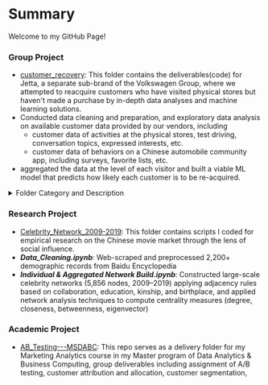 # Summary
Welcome to my GitHub Page!

### Group Project
- [customer_recovery](https://github.com/xz2623/customer_recovery): This folder contains the deliverables(code) for Jetta, a separate sub-brand of the Volkswagen Group, where we attempted to reacquire customers who have visited physical stores but haven't made a purchase by in-depth data analyses and machine learning solutions.
- Conducted data cleaning and preparation, and exploratory data analysis on available customer data provided by our vendors, including
	- customer data of activities at the physical stores, test driving, conversation topics, expressed interests, etc.
 	- customer data of behaviors on a Chinese automobile community app, including surveys, favorite lists, etc. 
- aggregated the data at the level of each visitor and built a viable ML model that predicts how likely each customer is to be re-acquired.

<details>
  <summary>Folder Category and Description</summary>

***Main folder***: [机会战败模型](In English: A ML project that mitigates potential customers loss)
  
1. sub-folder [1. 合并表格及数据预处理](In English: 1. Data Merging and Data Preprocessing): conducted 

2. sub-folder [2. 构建客流表与机会表款表字段](In English: 2. Built a wide table with customer activities and intentions)

3. sub-folder [3. 构建试乘试驾变量及试乘试驾表宽表](In English: 3. Built a wide table with customer test driving activities)

4. sub-folder [4. 构建全新变量及宽表](In English: 3. Built a data mart with all available data at the aggregated level of each visitor)

5. sub-folder [5. Time-decay algorithms]
</details>

### Research Project
- [Celebrity_Network_2009-2019](https://github.com/xz2623/Celebrity_Network_2009-2019): This folder contains scripts I coded for empirical research on the Chinese movie market through the lens of social influence.
- ***Data_Cleaning.ipynb***: Web-scraped and preprocessed 2,200+ demographic records from Baidu Encyclopedia
- ***Individual & Aggregated Network Build.ipynb***: Constructed large-scale celebrity networks (5,856 nodes, 2009–2019) applying adjacency rules based on collaboration, education, kinship, and birthplace, and applied network analysis techniques to compute centrality measures (degree, closeness, betweenness, eigenvector)

### Academic Project
- [AB_Testing---MSDABC](https://github.com/xz2623/AB_Testing---MSDABC): This repo serves as a delivery folder for my Marketing Analytics course in my Master program of Data Analytics & Business Computing, group deliverables including assignment of A/B testing, customer attribution and allocation, customer segmentation,
